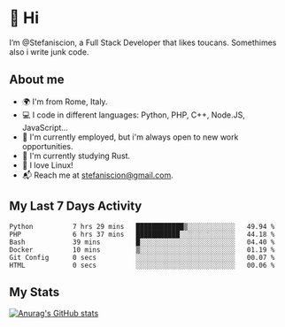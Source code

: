 # 👋 Hi

I’m @Stefaniscion, a Full Stack Developer that likes toucans.
Somethimes also i write junk code.

## About me

- 🌍 I'm from Rome, Italy.
- 💻 I code in different languages: Python, PHP, C++, Node.JS, JavaScript...
- 💼 I'm currently employed, but i'm always open to new work opportunities.
- 🌱 I'm currently studying Rust.
- 🐧 I love Linux!
- 📬 Reach me at stefaniscion@gmail.com.

## My Last 7 Days Activity
<!--START_SECTION:waka-->

```text
Python          7 hrs 29 mins   ████████████▒░░░░░░░░░░░░   49.94 %
PHP             6 hrs 37 mins   ███████████░░░░░░░░░░░░░░   44.18 %
Bash            39 mins         █░░░░░░░░░░░░░░░░░░░░░░░░   04.40 %
Docker          10 mins         ▒░░░░░░░░░░░░░░░░░░░░░░░░   01.19 %
Git Config      0 secs          ░░░░░░░░░░░░░░░░░░░░░░░░░   00.07 %
HTML            0 secs          ░░░░░░░░░░░░░░░░░░░░░░░░░   00.06 %
```

<!--END_SECTION:waka-->

## My Stats
[![Anurag's GitHub stats](https://github-readme-stats.vercel.app/api?username=stefaniscion)](https://github.com/anuraghazra/github-readme-stats)
